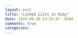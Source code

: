 ```yaml
---
layout: post
title: "Linked Lists in Ruby"
date: 2014-08-20 23:51:07 -0400
comments: true
categories: 
---
```

